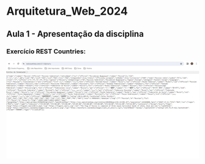 # Arquitetura_Web_2024
## Aula 1 - Apresentação da disciplina
### Exercício REST Countries:
![imagem rest countries](Aula_Um/images/RESTCountries.png)
